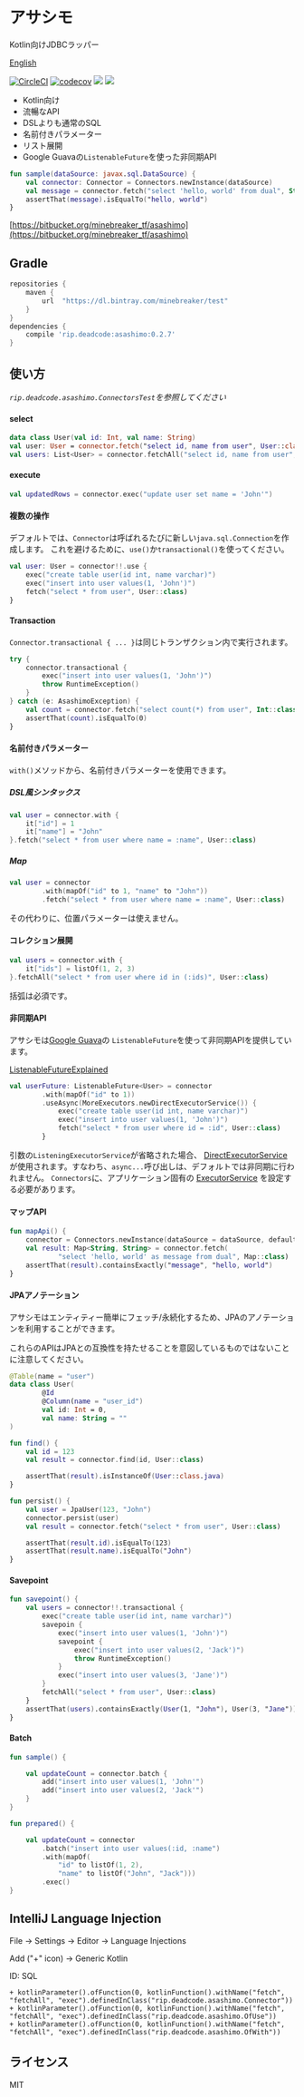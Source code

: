 # アサシモ

Kotlin向けJDBCラッパー

[English](README.md)

[![CircleCI](https://circleci.com/gh/minebreaker-tf/Asashimo.svg?style=svg)](https://circleci.com/gh/minebreaker-tf/Asashimo)
[![codecov](https://codecov.io/gh/minebreaker-tf/Asashimo/branch/master/graph/badge.svg)](https://codecov.io/gh/minebreaker-tf/Asashimo)
![](https://img.shields.io/badge/maturity-experimental-green.svg)
![](https://img.shields.io/badge/license-MIT-green.svg)

* Kotlin向け
* 流暢なAPI
* DSLよりも通常のSQL
* 名前付きパラメーター
* リスト展開
* Google Guavaの`ListenableFuture`を使った非同期API

```kotlin
fun sample(dataSource: javax.sql.DataSource) {
    val connector: Connector = Connectors.newInstance(dataSource)
    val message = connector.fetch("select 'hello, world' from dual", String::class)
    assertThat(message).isEqualTo("hello, world")
}
```

[https://bitbucket.org/minebreaker_tf/asashimo](https://bitbucket.org/minebreaker_tf/asashimo)


## Gradle

```groovy
repositories {
    maven {
        url  "https://dl.bintray.com/minebreaker/test"
    }
}
dependencies {
    compile 'rip.deadcode:asashimo:0.2.7'
}
```


## 使い方

*`rip.deadcode.asashimo.ConnectorsTest`を参照してください*

#### select

```kotlin
data class User(val id: Int, val name: String)
val user: User = connector.fetch("select id, name from user", User::class)
val users: List<User> = connector.fetchAll("select id, name from user", User::class)
```

#### execute

```kotlin
val updatedRows = connector.exec("update user set name = 'John'")
```

#### 複数の操作

デフォルトでは、`Connector`は呼ばれるたびに新しい`java.sql.Connection`を作成します。
これを避けるために、`use()`か`transactional()`を使ってください。

```kotlin
val user: User = connector!!.use {
    exec("create table user(id int, name varchar)")
    exec("insert into user values(1, 'John')")
    fetch("select * from user", User::class)
}
```

#### Transaction

`Connector.transactional { ... }`は同じトランザクション内で実行されます。

```kotlin
try {
    connector.transactional {
        exec("insert into user values(1, 'John')")
        throw RuntimeException()
    }
} catch (e: AsashimoException) {
    val count = connector.fetch("select count(*) from user", Int::class)
    assertThat(count).isEqualTo(0)
}
```

#### 名前付きパラメーター

`with()`メソッドから、名前付きパラメーターを使用できます。

##### DSL風シンタックス

```kotlin
val user = connector.with {
    it["id"] = 1
    it["name"] = "John"
}.fetch("select * from user where name = :name", User::class)
```

##### Map

```kotlin
val user = connector
        .with(mapOf("id" to 1, "name" to "John"))
        .fetch("select * from user where name = :name", User::class)
```

その代わりに、位置パラメーターは使えません。


#### コレクション展開

```kotlin
val users = connector.with {
    it["ids"] = listOf(1, 2, 3)
}.fetchAll("select * from user where id in (:ids)", User::class)
```

括弧は必須です。


#### 非同期API

アサシモは[Google Guava](https://github.com/google/guava)の
`ListenableFuture`を使って非同期APIを提供しています。

[ListenableFutureExplained](https://github.com/google/guava/wiki/ListenableFutureExplained)

```kotlin
val userFuture: ListenableFuture<User> = connector
        .with(mapOf("id" to 1))
        .useAsync(MoreExecutors.newDirectExecutorService()) {
            exec("create table user(id int, name varchar)")
            exec("insert into user values(1, 'John')")
            fetch("select * from user where id = :id", User::class)
        }
```

引数の`ListeningExecutorService`が省略された場合、
[DirectExecutorService](http://google.github.io/guava/releases/snapshot-jre/api/docs/com/google/common/util/concurrent/MoreExecutors.html#newDirectExecutorService--)
が使用されます。すなわち、`async...`呼び出しは、デフォルトでは非同期に行われません。
`Connectors`に、アプリケーション固有の
[ExecutorService](https://docs.oracle.com/javase/jp/8/docs/api/java/util/concurrent/ExecutorService.html)
を設定する必要があります。


#### マップAPI

```kotlin
fun mapApi() {
    connector = Connectors.newInstance(dataSource = dataSource, defaultResultMapper = MapResultMapper)
    val result: Map<String, String> = connector.fetch(
            "select 'hello, world' as message from dual", Map::class)
    assertThat(result).containsExactly("message", "hello, world")
}
```


#### JPAアノテーション

アサシモはエンティティー簡単にフェッチ/永続化するため、JPAのアノテーションを利用することができます。

これらのAPIはJPAとの互換性を持たせることを意図しているものではないことに注意してください。

```kotlin
@Table(name = "user")
data class User(
        @Id
        @Column(name = "user_id")
        val id: Int = 0,
        val name: String = ""
)

fun find() {
    val id = 123
    val result = connector.find(id, User::class)

    assertThat(result).isInstanceOf(User::class.java)
}

fun persist() {
    val user = JpaUser(123, "John")
    connector.persist(user)
    val result = connector.fetch("select * from user", User::class)

    assertThat(result.id).isEqualTo(123)
    assertThat(result.name).isEqualTo("John")
}
```


#### Savepoint

```kotlin
fun savepoint() {
    val users = connector!!.transactional {
        exec("create table user(id int, name varchar)")
        savepoin {
            exec("insert into user values(1, 'John')")
            savepoint {
                exec("insert into user values(2, 'Jack')")
                throw RuntimeException()
            }
            exec("insert into user values(3, 'Jane')")
        }
        fetchAll("select * from user", User::class)
    }
    assertThat(users).containsExactly(User(1, "John"), User(3, "Jane"))
}
```


#### Batch

```kotlin
fun sample() {

    val updateCount = connector.batch {
        add("insert into user values(1, 'John'")
        add("insert into user values(2, 'Jack'")
    }
}

fun prepared() {

    val updateCount = connector
        .batch("insert into user values(:id, :name")
        .with(mapOf(
            "id" to listOf(1, 2),
            "name" to listOf("John", "Jack")))
        .exec()
}
```


## IntelliJ Language Injection

File -> Settings -> Editor -> Language Injections

Add ("+" icon) -> Generic Kotlin

ID: SQL

```
+ kotlinParameter().ofFunction(0, kotlinFunction().withName("fetch", "fetchAll", "exec").definedInClass("rip.deadcode.asashimo.Connector"))
+ kotlinParameter().ofFunction(0, kotlinFunction().withName("fetch", "fetchAll", "exec").definedInClass("rip.deadcode.asashimo.OfUse"))
+ kotlinParameter().ofFunction(0, kotlinFunction().withName("fetch", "fetchAll", "exec").definedInClass("rip.deadcode.asashimo.OfWith"))
```


## ライセンス

MIT
